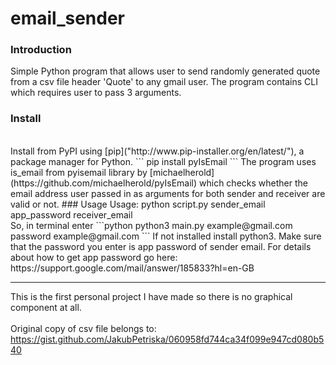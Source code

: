 # email_sender

### Introduction
Simple Python program that allows user to send randomly generated quote 
from a csv file header 'Quote' to any gmail user. 
The program contains CLI which requires user to pass 3 arguments. 
<br>
### Install
<br>
Install from PyPI using [pip]("http://www.pip-installer.org/en/latest/"), a package manager for Python.
```
pip install pyIsEmail
```
The program uses is_email from pyisemail library by [michaelherold](https://github.com/michaelherold/pyIsEmail) which checks
whether the email address user passed in as arguments for both sender and receiver are valid or not.
### Usage
Usage: python script.py sender_email app_password receiver_email
<br>
So, in terminal enter 
```python
python3 main.py example@gmail.com password example@gmail.com
```
If not installed install python3. Make sure that the password you enter 
is app password of sender email. For details about how to get app password go here:
https://support.google.com/mail/answer/185833?hl=en-GB
<hr>

This is the first personal project I have made so there is no graphical component at all.
<br><br>
Original copy of csv file belongs to: https://gist.github.com/JakubPetriska/060958fd744ca34f099e947cd080b540
